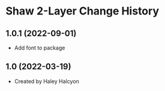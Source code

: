 Shaw 2-Layer Change History
====================

1.0.1 (2022-09-01)
----------------
* Add font to package

1.0 (2022-03-19)
----------------
* Created by Haley Halcyon
